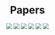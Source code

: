 <h1 align="center">Papers</h1>

<!--A block of information about the repository in badges-->

<p align="center">

<img src="https://img.shields.io/badge/Beresta&Gippokrat-Papers-8A2BE2" >
<img src="https://img.shields.io/github/last-commit/On1onss/Papers" >
<img src="https://img.shields.io/github/languages/top/On1onss/Papers" >
<img src="https://img.shields.io/github/issues/On1onss/Papers" >
<img src="https://img.shields.io/github/license/On1onss/Papers" >
<img src="https://img.shields.io/github/stars/On1onss/Papers" >

</p>